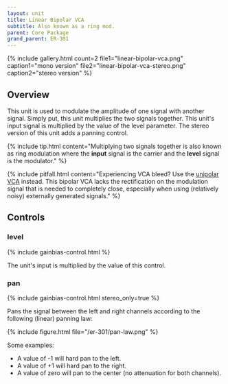```yaml
---
layout: unit
title: Linear Bipolar VCA
subtitle: Also known as a ring mod.
parent: Core Package
grand_parent: ER-301
---
```


{% include gallery.html 
count=2
file1="linear-bipolar-vca.png"
caption1="mono version"
file2="linear-bipolar-vca-stereo.png"
caption2="stereo version"
%}

## Overview
This unit is used to modulate the amplitude of one signal with another signal. Simply put, this unit multiplies the two signals together.  This unit's input signal is multiplied by the value of the level parameter.  The stereo version of this unit adds a panning control.

{% include tip.html
content="Multiplying two signals together is also known as ring modulation where the **input** signal is the carrier and the **level** signal is the modulator."
%}

{% include pitfall.html
content="Experiencing VCA bleed? Use the [unipolar VCA](linear-unipolar-vca) instead.  This bipolar VCA lacks the rectification on the modulation signal that is needed to completely close, especially when using (relatively noisy) externally generated signals."
%}

## Controls

### level 
{% include gainbias-control.html %}

The unit's input is multiplied by the value of this control.

### pan
{% include gainbias-control.html stereo_only=true %}

Pans the signal between the left and right channels according to the following (linear) panning law:

{% include figure.html 
file="/er-301/pan-law.png"
%}

Some examples:
* A value of -1 will hard pan to the left.
* A value of +1 will hard pan to the right.
* A value of zero will pan to the center (no attenuation for both channels).